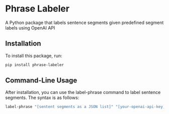 # Phrase Labeler

A Python package that labels sentence segments given predefined segment labels using OpenAI API

## Installation

To install this package, run:

```bash
pip install phrase-labeler
```

## Command-Line Usage

After installation, you can use the label-phrase command to label sentence segments. The syntax is as follows:

```bash
label-phrase "[sentent segments as a JSON list]" "[your-openai-api-key]" "[path to json file that contains a list of predefined labels]"
```